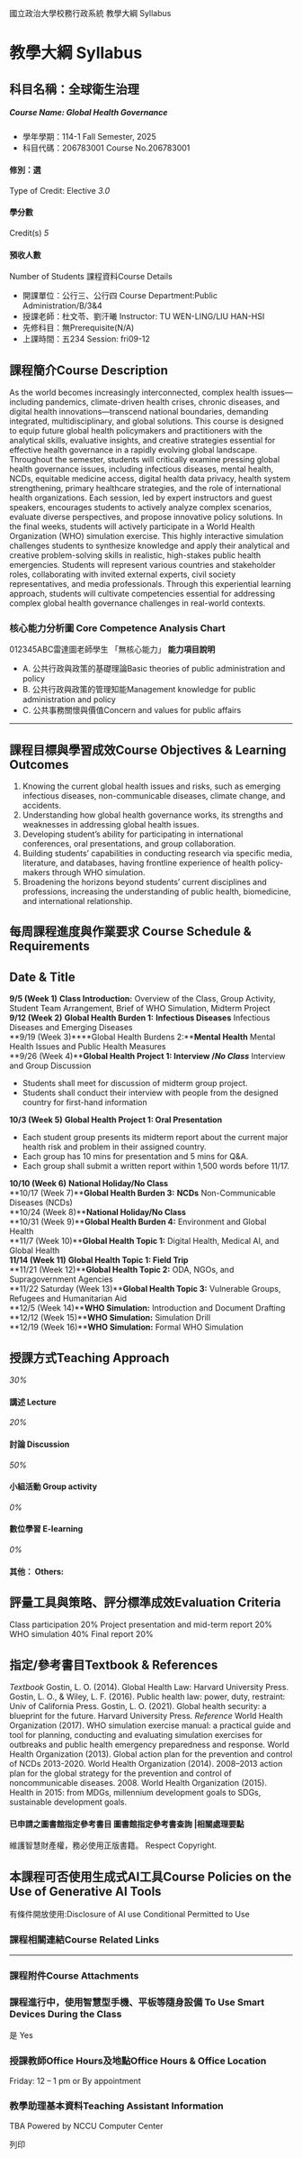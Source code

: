 國立政治大學校務行政系統 教學大綱 Syllabus
# 教學大綱 Syllabus
##  科目名稱：全球衛生治理
#####  Course Name: Global Health Governance
  * 學年學期：114-1 Fall Semester, 2025 
  * 科目代碼：206783001 Course No.206783001


#### 修別：選
Type of Credit: Elective 
_3.0_
#### 學分數
Credit(s)
_5_
#### 預收人數
Number of Students
課程資料Course Details
  * 開課單位：公行三、公行四 Course Department:Public Administration/B/3&4 
  * 授課老師：杜文苓、劉汗曦 Instructor: TU WEN-LING/LIU HAN-HSI 
  * 先修科目：無Prerequisite(N/A)
  * 上課時間：五234 Session: fri09-12 


##  課程簡介Course Description
As the world becomes increasingly interconnected, complex health issues—including pandemics, climate-driven health crises, chronic diseases, and digital health innovations—transcend national boundaries, demanding integrated, multidisciplinary, and global solutions. This course is designed to equip future global health policymakers and practitioners with the analytical skills, evaluative insights, and creative strategies essential for effective health governance in a rapidly evolving global landscape.
Throughout the semester, students will critically examine pressing global health governance issues, including infectious diseases, mental health, NCDs, equitable medicine access, digital health data privacy, health system strengthening, primary healthcare strategies, and the role of international health organizations. Each session, led by expert instructors and guest speakers, encourages students to actively analyze complex scenarios, evaluate diverse perspectives, and propose innovative policy solutions.
In the final weeks, students will actively participate in a World Health Organization (WHO) simulation exercise. This highly interactive simulation challenges students to synthesize knowledge and apply their analytical and creative problem-solving skills in realistic, high-stakes public health emergencies. Students will represent various countries and stakeholder roles, collaborating with invited external experts, civil society representatives, and media professionals. Through this experiential learning approach, students will cultivate competencies essential for addressing complex global health governance challenges in real-world contexts.
###  核心能力分析圖 Core Competence Analysis Chart
012345ABC雷達圖老師學生
「無核心能力」 
**能力項目說明**
  * A. 公共行政與政策的基礎理論Basic theories of public administration and policy
  * B. 公共行政與政策的管理知能Management knowledge for public administration and policy
  * C. 公共事務關懷與價值Concern and values for public affairs


* * *
##  課程目標與學習成效Course Objectives & Learning Outcomes 
  1. Knowing the current global health issues and risks, such as emerging infectious diseases, non-communicable diseases, climate change, and accidents. 
  2. Understanding how global health governance works, its strengths and weaknesses in addressing global health issues. 
  3. Developing student’s ability for participating in international conferences, oral presentations, and group collaboration. 
  4. Building students’ capabilities in conducting research via specific media, literature, and databases, having frontline experience of health policy-makers through WHO simulation. 
  5. Broadening the horizons beyond students’ current disciplines and professions, increasing the understanding of public health, biomedicine, and international relationship. 


##  每周課程進度與作業要求 Course Schedule & Requirements
Date & Title  
---  
**9/5 (Week 1)** **Class Introduction:** Overview of the Class, Group Activity, Student Team Arrangement, Brief of WHO Simulation, Midterm Project   
**9/12 (Week 2)** **Global Health Burden 1:** **Infectious Diseases** Infectious Diseases and Emerging Diseases  
**9/19 (Week 3)****Global Health Burdens 2:****Mental Health** Mental Health Issues and Public Health Measures   
**9/26 (Week 4)****Global Health Project 1: Interview /_No Class_** Interview and Group Discussion 
  * Students shall meet for discussion of midterm group project.
  * Students shall conduct their interview with people from the designed country for first-hand information

  
**10/3 (Week 5)** **Global Health Project 1: Oral Presentation**
  * Each student group presents its midterm report about the current major health risk and problem in their assigned country. 
  * Each group has 10 mins for presentation and 5 mins for Q&A. 
  * Each group shall submit a written report within 1,500 words before 11/17. 

  
**10/10 (Week 6)** **National Holiday/No Class**  
**10/17 (Week 7)****Global Health Burden 3:** **NCDs** Non-Communicable Diseases (NCDs)  
**10/24 (Week 8)****National Holiday/No Class**  
**10/31 (Week 9)****Global Health Burden 4:** Environment and Global Health   
**11/7 (Week 10)****Global Health Topic 1:** Digital Health, Medical AI, and Global Health  
**11/14 (Week 11)** **Global Health Topic 1: Field Trip**  
**11/21 (Week 12)****Global Health Topic 2:** ODA, NGOs, and Supragovernment Agencies  
**11/22 Saturday (Week 13)****Global Health Topic 3:** Vulnerable Groups, Refugees and Humanitarian Aid  
**12/5 (Week 14)****WHO Simulation:** Introduction and Document Drafting   
**12/12 (Week 15)****WHO Simulation:** Simulation Drill  
**12/19 (Week 16)****WHO Simulation:** Formal WHO Simulation   
##  授課方式Teaching Approach
_30%_
####  講述 Lecture
_20%_
####  討論 Discussion
_50%_
####  小組活動 Group activity
_0%_
####  數位學習 E-learning
_0%_
####  其他： Others:
##  評量工具與策略、評分標準成效Evaluation Criteria
Class participation 20%
Project presentation and mid-term report 20%
WHO simulation 40%
Final report 20%
##  指定/參考書目Textbook & References
_Textbook_
Gostin, L. O. (2014). Global Health Law: Harvard University Press.
Gostin, L. O., & Wiley, L. F. (2016). Public health law: power, duty, restraint: Univ of California Press.
Gostin, L. O. (2021). Global health security: a blueprint for the future.
Harvard University Press.
_Reference_
World Health Organization (2017). WHO simulation exercise manual: a practical guide and tool for planning, conducting and evaluating simulation exercises for outbreaks and public health emergency preparedness and response. 
World Health Organization (2013). Global action plan for the prevention and control of NCDs 2013-2020.
World Health Organization (2014). 2008–2013 action plan for the global strategy for the prevention and control of noncommunicable diseases. 2008.
World Health Organization (2015). Health in 2015: from MDGs, millennium development goals to SDGs, sustainable development goals. 
####  已申請之圖書館指定參考書目  圖書館指定參考書查詢 |相關處理要點
維護智慧財產權，務必使用正版書籍。 Respect Copyright.
##  本課程可否使用生成式AI工具Course Policies on the Use of Generative AI Tools
有條件開放使用:Disclosure of AI use  Conditional Permitted to Use 
###  課程相關連結Course Related Links
* * *
###  課程附件Course Attachments
###  課程進行中，使用智慧型手機、平板等隨身設備 To Use Smart Devices During the Class
是  Yes
###  授課教師Office Hours及地點Office Hours & Office Location
Friday: 12 – 1 pm or By appointment
###  教學助理基本資料Teaching Assistant Information
TBA
Powered by NCCU Computer Center
  
列印
